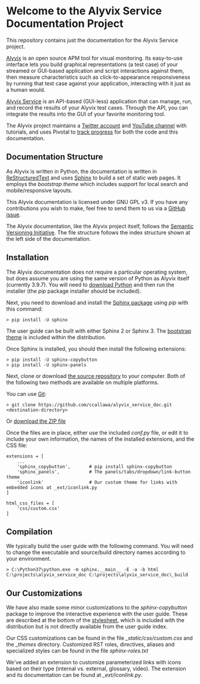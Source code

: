 # Welcome to the Alyvix Service Documentation Project

This repository contains just the documentation for the Alyvix Service project.

[Alyvix](http://alyvix.com) is an open source APM tool for visual monitoring.  Its easy-to-use
interface lets you build graphical representations (a test case) of your streamed or GUI-based
application and script interactions against them, then measure characteristics such as
click-to-appearance responsiveness by running that test case against your application, interacting
with it just as a human would.

[Alyvix Service](http://alyvix.com/service/) is an API-based (GUI-less) application that
can manage, run, and record the results of your Alyvix test cases.  Through the API,
you can integrate the results into the GUI of your favorite monitoring tool.

The Alyvix project maintains a [Twitter account](https://twitter.com/AlyvixInfo) and
[YouTube channel](https://www.youtube.com/channel/UCsfsO764sZ55r556ATj3Owg) with tutorials, and
uses Pivotal to [track progress](https://www.pivotaltracker.com/n/projects/1533621) for both the
code and this documentation.



## Documentation Structure

As Alyvix is written in Python, the documentation is written in
[ReStructuredText](https://docutils.sourceforge.io/rst.html) and uses
[Sphinx](https://pypi.org/project/Sphinx/) to build a set of static web pages.
It employs the *bootstrap theme* which includes support for local search and
mobile/responsive layouts.

This Alyvix documentation is licensed under GNU GPL v3.  If you have any contributions
you wish to make, feel free to send them to us via a
[GitHub issue](https://github.com/ccallawa/alyvix_doc/issues).

The Alyvix documentation, like the Alyvix project itself, follows the
[Semantic Versioning Initiative](https://semver.org/).  The file structure follows the
index structure shown at the left side of the documentation.



## Installation

The Alyvix documentation does not require a particular operating system, but does assume you
are using the same version of Python as Alyvix itself (currently 3.9.7).  You will need to
[download Python](https://www.python.org/downloads/) and then run the installer (the *pip*
package installer should be included).

Next, you need to download and install the [Sphinx package](https://pypi.org/project/Sphinx/)
using *pip* with this command:

```
> pip install -U sphinx
```

The user guide can be built with either Sphinx 2 or Sphinx 3.  The
[bootstrap theme](https://readthedocs.org/projects/sphinx-bootstrap-theme/) is included within
the distribution.

Once Sphinx is installed, you should then install the following extensions:

```
> pip install -U sphinx-copybutton
> pip install -U sphinx-panels
```

Next, clone or download [the source repository](https://github.com/ccallawa/alyvix_service_doc) to your
computer.  Both of the following two methods are available on multiple platforms.

You can use [Git](https://git-scm.com/downloads):
```
> git clone https://github.com/ccallawa/alyvix_service_doc.git <destination-directory>
```

Or [download the ZIP file](https://github.com/ccallawa/alyvix_service_doc/archive/master.zip)

Once the files are in place, either use the included *conf.py* file, or edit it to
include your own information, the names of the installed extensions, and the CSS file:

```
extensions = [
    ...
    'sphinx_copybutton',       # pip install sphinx-copybutton
    'sphinx_panels',           # The panels/tabs/dropdown/link-button theme
    'iconlink'                 # Our custom theme for links with embedded icons at _ext/iconlink.py
]

html_css_files = [
    'css/custom.css'
]
```


## Compilation

We typically build the user guide with the following command.  You will need to change the
executable and source/build directory names according to your environment.

```
> C:\Python37\python.exe -m sphinx.__main__ -E -a -b html C:\projects\alyvix_service_doc C:\projects\alyvix_service_doc\_build
```



## Our Customizations

We have also made some minor customizations to the *sphinx-copybutton* package to improve
the interactive experience with the user guide.  These are described at the bottom of the
[stylesheet](https://alyvix.com/learn/stylesheet.html), which is included with the distribution
but is not directly available from the user guide index.

Our CSS customizations can be found in the file *_static/css/custom.css* and the *_themes*
directory.  Customized RST roles, directives, aliases and specialized styles can be found
in the file *sphinx-roles.txt*

We've added an extension to customize parameterized links with icons based on their type
(internal vs. external, glossary, video).  The extension and its documentation can be found at
*_ext/iconlink.py*.
